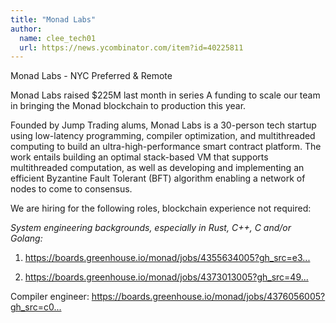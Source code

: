 ```yaml
---
title: "Monad Labs"
author:
  name: clee_tech01
  url: https://news.ycombinator.com/item?id=40225811
---
```

Monad Labs - NYC Preferred &amp; Remote

Monad Labs raised $225M last month in series A funding to scale our team in bringing the Monad blockchain to production this year.

Founded by Jump Trading alums, Monad Labs is a 30-person tech startup using low-latency programming, compiler optimization, and multithreaded computing to build an ultra-high-performance smart contract platform. The work entails building an optimal stack-based VM that supports multithreaded computation, as well as developing and implementing an efficient Byzantine Fault Tolerant (BFT) algorithm enabling a network of nodes to come to consensus.

We are hiring for the following roles, blockchain experience not required:

*System engineering backgrounds, especially in Rust, C++, C and&#x2F;or Golang:*

1. <a href="https:&#x2F;&#x2F;boards.greenhouse.io&#x2F;monad&#x2F;jobs&#x2F;4355634005?gh_src=e35327ca5us" rel="nofollow">https:&#x2F;&#x2F;boards.greenhouse.io&#x2F;monad&#x2F;jobs&#x2F;4355634005?gh_src=e3...</a>

2. <a href="https:&#x2F;&#x2F;boards.greenhouse.io&#x2F;monad&#x2F;jobs&#x2F;4373013005?gh_src=4970151a5us" rel="nofollow">https:&#x2F;&#x2F;boards.greenhouse.io&#x2F;monad&#x2F;jobs&#x2F;4373013005?gh_src=49...</a>

Compiler engineer: 
<a href="https:&#x2F;&#x2F;boards.greenhouse.io&#x2F;monad&#x2F;jobs&#x2F;4376056005?gh_src=c0f1fd895us" rel="nofollow">https:&#x2F;&#x2F;boards.greenhouse.io&#x2F;monad&#x2F;jobs&#x2F;4376056005?gh_src=c0...
</a>
